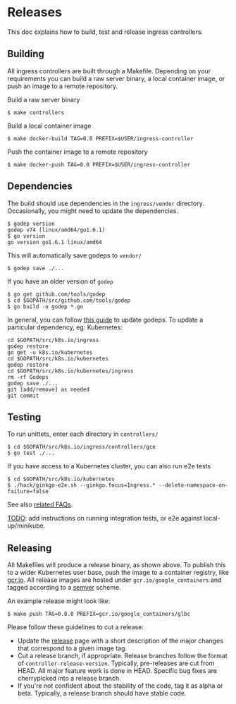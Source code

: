 # Releases

This doc explains how to build, test and release ingress controllers.

## Building

All ingress controllers are built through a Makefile. Depending on your
requirements you can build a raw server binary, a local container image,
or push an image to a remote repository.

Build a raw server binary
```console
$ make controllers
```

Build a local container image
```console
$ make docker-build TAG=0.0 PREFIX=$USER/ingress-controller
```

Push the container image to a remote repository
```console
$ make docker-push TAG=0.0 PREFIX=$USER/ingress-controller
```

## Dependencies

The build should use dependencies in the `ingress/vendor` directory.
Occasionally, you might need to update the dependencies.

```console
$ godep version
godep v74 (linux/amd64/go1.6.1)
$ go version
go version go1.6.1 linux/amd64
```

This will automatically save godeps to `vendor/`
```console
$ godep save ./...
```

If you have an older version of `godep`
```console
$ go get github.com/tools/godep
$ cd $GOPATH/src/github.com/tools/godep
$ go build -o godep *.go
```

In general, you can follow [this guide](https://github.com/kubernetes/kubernetes/blob/release-1.5/docs/devel/godep.md#using-godep-to-manage-dependencies)
to update godeps. To update a particular dependency, eg: Kubernetes:
```console
cd $GOPATH/src/k8s.io/ingress
godep restore
go get -u k8s.io/kubernetes
cd $GOPATH/src/k8s.io/kubernetes
godep restore
cd $GOPATH/src/k8s.io/kubernetes/ingress
rm -rf Godeps
godep save ./...
git [add/remove] as needed
git commit
```

## Testing

To run unittets, enter each directory in `controllers/`
```console
$ cd $GOPATH/src/k8s.io/ingress/controllers/gce
$ go test ./...
```

If you have access to a Kubernetes cluster, you can also run e2e tests
```console
$ cd $GOPATH/src/k8s.io/kubernetes
$ ./hack/ginkgo-e2e.sh --ginkgo.focus=Ingress.* --delete-namespace-on-failure=false
```

See also [related FAQs](../faq#how-are-the-ingress-controllers-tested).

[TODO](https://github.com/kubernetes/ingress/issues/5): add instructions on running integration tests, or e2e against
local-up/minikube.

## Releasing

All Makefiles will produce a release binary, as shown above. To publish this
to a wider Kubernetes user base, push the image to a container registry, like
[gcr.io](https://cloud.google.com/container-registry/). All release images are hosted under `gcr.io/google_containers` and
tagged according to a [semver](http://semver.org/) scheme.

An example release might look like:
```
$ make push TAG=0.8.0 PREFIX=gcr.io/google_containers/glbc
```

Please follow these guidelines to cut a release:

* Update the [release](https://help.github.com/articles/creating-releases/)
page with a short description of the major changes that correspond to a given
image tag.
* Cut a release branch, if appropriate. Release branches follow the format of
`controller-release-version`. Typically, pre-releases are cut from HEAD.
All major feature work is done in HEAD. Specific bug fixes are
cherrypicked into a release branch.
* If you're not confident about the stability of the code, tag it as
alpha or beta. Typically, a release branch should have stable code.


